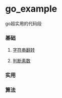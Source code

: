 # go_example
go超实用的代码段


### 基础

1. [字符串翻转](./reverseStr.go)

2. [判断素数](./isPrime.go)


### 实用


### 算法
